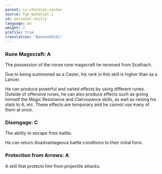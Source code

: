 ```yaml
---
parent: cu-chulainn-caster
source: fgo-material-i
id: personal-skills
language: en
weight: 2
profile: true
translation: "BananaShiki"
---
```


### Rune Magecraft: A

The possession of the norse rune magecraft he received from Scathach.

Due to being summoned as a Caster, his rank in this skill is higher than as a Lancer.

He can produce powerful and varied effects by using different runes. Outside of offensive runes, he can also produce effects such as giving himself the Magic Resistance and Clairvoyance skills, as well as raising his stats to A, etc. These effects are temporary and he cannot use many of them at once.

### Disengage: C

The ability to escape from battle.

He can return disadvantageous battle conditions to their initial form.

### Protection from Arrows: A

A skill that protects him from projectile attacks.
